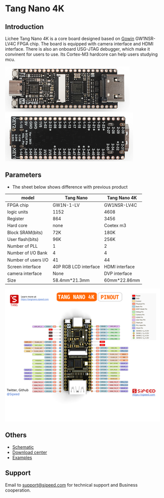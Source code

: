 # Tang Nano 4K 

## Introduction

Lichee Tang Nano 4K is a core board designed based on [Gowin](https://www.gowinsemi.com/en/) GW1NSR-LV4C FPGA chip. The board is equipped with camera interface and HDMI interface. There is also an onboard USG-JTAG debugger, which make it convinent for users to use. Its Cortex-M3 hardcore can help users studying mcu.

![Tang Nano 4K](./assets/4k-1.jpg)
![Tang Nano 4K](./assets/4k-2.jpg)

## Parameters

- The sheet below shows difference with previous product

| model               | Tang Nano             | Tang Nano 4K   |
| ------------------- | --------------------- | -------------- |
| FPGA chip           | GW1N-1-LV             | GW1NSR-LV4C    |
| logic units         | 1152                  | 4608           |
| Register            | 864                   | 3456           |
| Hard core           | none                  | Coetex m3      |
| Block SRAM(bits)    | 72K                   | 180K           |
| User flash(bits)    | 96K                   | 256K           |
| Number of PLL       | 1                     | 2              |
| Number of I/O Bank  | 4                     | 4              |
| Number of users I/O | 41                    | 44             |
| Screen interface    | 40P RGB LCD interface | HDMI interface |
| camera interface    | None                  | DVP interface  |
| Size                | 58.4mm\*21.3mm        | 60mm\*22.86mm  |

![](./assets/Tang_nano_4K_0813.svg)

## Others

- [Schematic](https://dl.sipeed.com/shareURL/TANG/Nano%204K/HDK/02_Schematic)
- [Download center](https://dl.sipeed.com/shareURL/TANG/Nano%204K/)
- [Examples](./Tang-nano-4k.md)

## Support

Email to support@sipeed.com for technical support and Business cooperation.

